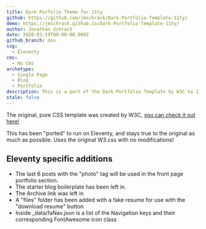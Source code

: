 ```yaml
---
title: Dark Porfolio Theme for 11ty
github: https://github.com/jmschrack/Dark-Portfolio-Template-11ty/
demo: https://jmschrack.github.io/Dark-Portfolio-Template-11ty/
author: Jonathan Schrack
date: 2020-03-19T00:00:00.000Z
github_branch: dev
ssg:
  - Eleventy
cms:
  - No Cms
archetype:
  - Single Page
  - Blog
  - Portfolio
description: This is a port of the Dark Portfolio Template by W3C to 11ty!
stale: false
---
```


The original, pure CSS template was created by W3C, [you can check it out here!](https://www.w3schools.com/w3css/tryw3css_templates_dark_portfolio.htm)

This has been "ported" to run on Eleventy, and stays true to the original as much as possible.
Uses the original W3.css with no modifications!

## Eleventy specific additions
- The last 6 posts with the "photo" tag will be used in the front page portfolio section.
- The starter blog boilerplate has been left in.
- The Archive link was left in
- A "files" folder has been added with a fake resume for use with the "download resume" button
- Inside _data/faNav.json is a list of the Navigation keys and their corresponding FontAwesome icon class

